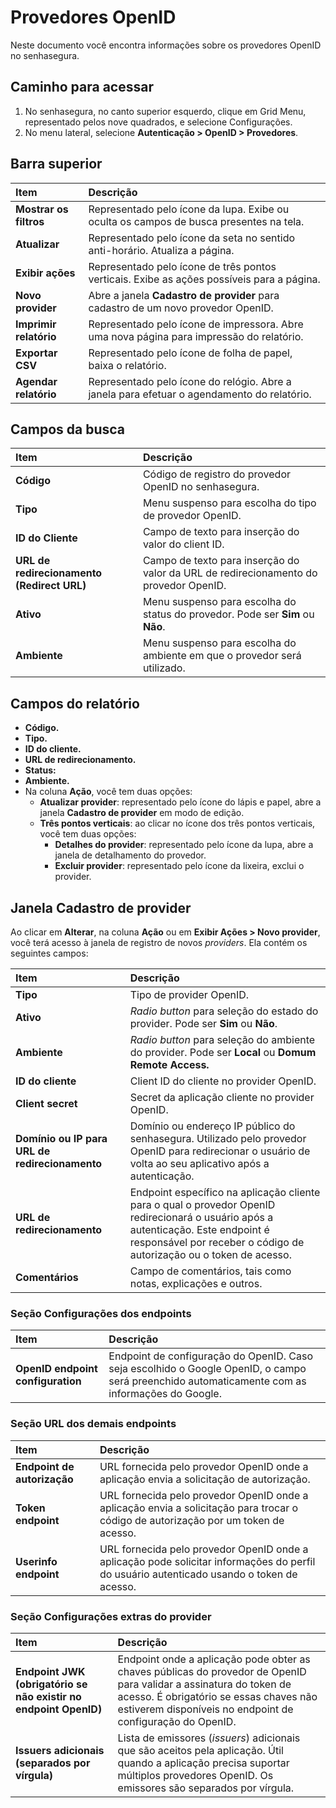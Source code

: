 # Provedores OpenID

Neste documento você encontra informações sobre os provedores OpenID no senhasegura.

## Caminho para acessar

1. No senhasegura, no canto superior esquerdo, clique em Grid Menu, representado pelos nove quadrados, e selecione Configurações.  
2. No menu lateral, selecione **Autenticação > OpenID > Provedores**.

## Barra superior

| Item  | Descrição |
| :---- | :---- |
| **Mostrar os filtros** | Representado pelo ícone da lupa. Exibe ou oculta os campos de busca presentes na tela. |
| **Atualizar** | Representado pelo ícone da seta no sentido anti-horário. Atualiza a página. |
| **Exibir ações** | Representado pelo ícone de três pontos verticais. Exibe as  ações possíveis para a página. |
| **Novo provider** | Abre a janela **Cadastro de provider** para cadastro de um novo provedor OpenID. |
| **Imprimir relatório** | Representado pelo ícone de impressora. Abre uma nova página para impressão do relatório. |
| **Exportar CSV** | Representado pelo ícone de folha de papel, baixa o relatório. |
| **Agendar relatório** | Representado pelo ícone do relógio. Abre a janela para efetuar o agendamento do relatório. |

## Campos da busca

| Item | Descrição |
| :---- | :---- |
| **Código** | Código de registro do provedor OpenID no senhasegura. |
| **Tipo** | Menu suspenso para escolha do tipo de provedor OpenID. |
| **ID do Cliente** | Campo de texto para inserção do valor do client ID. |
| **URL de redirecionamento (Redirect URL)** | Campo de texto para inserção do valor da URL de redirecionamento do provedor OpenID. |
| **Ativo** | Menu suspenso para escolha do status do provedor. Pode ser **Sim** ou **Não**. |
| **Ambiente** | Menu suspenso para escolha do ambiente em que o provedor será utilizado. |

## Campos do relatório

* **Código.**  
* **Tipo.**  
* **ID do cliente.**  
* **URL de redirecionamento.**  
* **Status:**  
* **Ambiente.**  
* Na coluna **Ação**, você tem duas opções:  
  * **Atualizar provider**: representado pelo ícone do lápis e papel, abre a janela **Cadastro de provider** em modo de edição.  
  * **Três pontos verticais**: ao clicar no ícone dos três pontos verticais, você tem duas opções:  
    * **Detalhes do provider**: representado pelo ícone da lupa, abre a janela de detalhamento do provedor.  
    * **Excluir provider**: representado pelo ícone da lixeira, exclui o provider.

## Janela Cadastro de provider

Ao clicar em **Alterar**, na coluna **Ação** ou em **Exibir Ações \> Novo provider**, você terá acesso à janela de registro de novos *providers*. Ela contém os seguintes campos:

| Item | Descrição |
| :---- | :---- |
| **Tipo** | Tipo de provider OpenID. |
| **Ativo** | *Radio button* para seleção do estado do provider. Pode ser **Sim** ou **Não**. |
| **Ambiente** | *Radio button* para seleção do ambiente do provider. Pode ser **Local** ou **Domum Remote Access.** |
| **ID do cliente** | Client ID do cliente no provider OpenID. |
| **Client secret** | Secret da aplicação cliente no provider OpenID. |
| **Domínio ou IP para URL de redirecionamento** | Domínio ou endereço IP público do senhasegura. Utilizado pelo provedor OpenID para redirecionar o usuário de volta ao seu aplicativo após a autenticação. |
| **URL de redirecionamento** | Endpoint específico na aplicação cliente para o qual o provedor OpenID redirecionará o usuário após a autenticação. Este endpoint é responsável por receber o código de autorização ou o token de acesso. |
| **Comentários** | Campo de comentários, tais como notas, explicações e outros. |

### Seção Configurações dos endpoints

| Item | Descrição |
| :---- | :---- |
| **OpenID endpoint configuration** | Endpoint de configuração do OpenID. Caso seja escolhido o Google OpenID, o campo será preenchido automaticamente com as informações do Google. |

### Seção URL dos demais endpoints

| Item | Descrição |
| :---- | :---- |
| **Endpoint de autorização** | URL fornecida pelo provedor OpenID onde a aplicação envia a solicitação de autorização. |
| **Token endpoint** | URL fornecida pelo provedor OpenID onde a aplicação envia a solicitação para trocar o código de autorização por um token de acesso. |
| **Userinfo endpoint** | URL fornecida pelo provedor OpenID onde a aplicação pode solicitar informações do perfil do usuário autenticado usando o token de acesso. |

### Seção Configurações extras do provider

| Item | Descrição |
| :---- | :---- |
| **Endpoint JWK (obrigatório se não existir no endpoint OpenID)** | Endpoint onde a aplicação pode obter as chaves públicas do provedor de OpenID para validar a assinatura do token de acesso. É obrigatório se essas chaves não estiverem disponíveis no endpoint de configuração do OpenID. |
| **Issuers adicionais (separados por vírgula)** | Lista de emissores (*issuers*) adicionais que são aceitos pela aplicação. Útil quando a aplicação precisa suportar múltiplos provedores OpenID. Os emissores são separados por vírgula. |